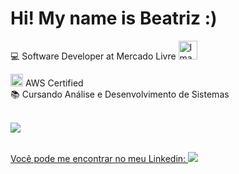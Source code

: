 <h1> Hi! My name is Beatriz :) </h1>
💻 Software Developer at Mercado Livre <img src="https://github.com/user-attachments/assets/1bf795ed-fc9e-4f1d-a63d-ec5c9414f100" alt="Imagem" width="30"  />



<img src="https://github.com/user-attachments/assets/ef254cd6-6a64-42b3-86e6-a45764a23d38" width="20" /> AWS Certified  
📚 Cursando Análise e Desenvolvimento de Sistemas 

<br>
<div>
  <a href="https://github.com/BeatrizTavaresL">
    <img  src="https://github-readme-stats.vercel.app/api?username=BeatrizTavaresL&include_all_commits=true&show_icons=true&theme=dracula"/>
<div/>

<br>

 Você pode me encontrar no meu Linkedin:  <a href="https://www.linkedin.com/in/beatriztavares1/-4824b01a7/" target="_blank"><img src="https://img.shields.io/badge/-LinkedIn-%230077B5?style=for-the-badge&logo=linkedin&logoColor=white" target="_blank"></a> 
<div/> 

 </div> <br/>
